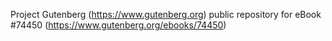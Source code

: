 Project Gutenberg (https://www.gutenberg.org) public repository for
eBook #74450 (https://www.gutenberg.org/ebooks/74450)
